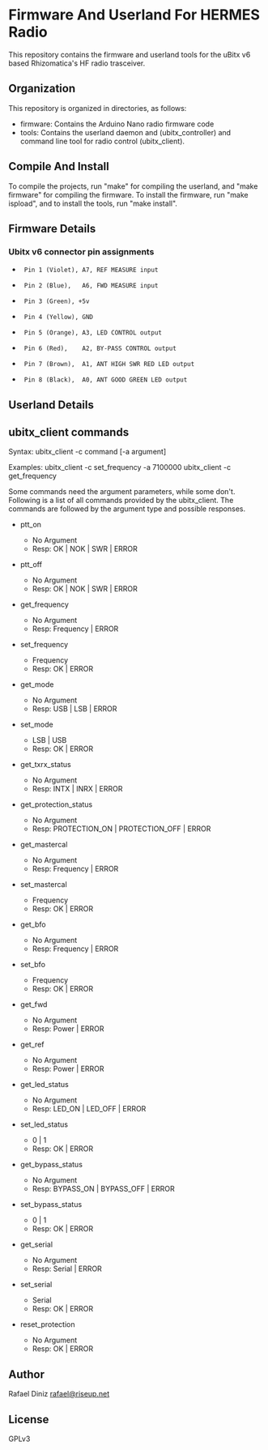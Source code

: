 # Firmware And Userland For HERMES Radio

This repository contains the firmware and userland tools for the uBitx v6
based Rhizomatica's HF radio trasceiver.


## Organization

This repository is organized in directories, as follows:

* firmware: Contains the Arduino Nano radio firmware code
* tools: Contains the userland daemon and (ubitx_controller) and command line tool for radio control (ubitx_client).

## Compile And Install

To compile the projects, run "make" for compiling the userland, and "make
firmware" for compiling the firmware. To install the firmware, run "make
ispload", and to install the tools, run "make install".

## Firmware Details

### Ubitx v6 connector pin assignments

*      Pin 1 (Violet), A7, REF MEASURE input
*      Pin 2 (Blue),   A6, FWD MEASURE input
*      Pin 3 (Green), +5v
*      Pin 4 (Yellow), GND
*      Pin 5 (Orange), A3, LED CONTROL output
*      Pin 6 (Red),    A2, BY-PASS CONTROL output
*      Pin 7 (Brown),  A1, ANT HIGH SWR RED LED output
*      Pin 8 (Black),  A0, ANT GOOD GREEN LED output


## Userland Details

## ubitx_client commands

Syntax:
    ubitx_client -c command [-a argument]

Examples:
    ubitx_client -c set_frequency -a 7100000
    ubitx_client -c get_frequency

Some commands need the argument parameters, while some don't. Following is a
list of all commands provided by the ubitx_client. The commands are followed
by the argument type and possible responses.

* ptt_on
  * No Argument
  * Resp: OK | NOK | SWR | ERROR

* ptt_off
  * No Argument
  * Resp: OK | NOK | SWR | ERROR

* get_frequency
  * No Argument
  * Resp: Frequency | ERROR

* set_frequency
  * Frequency
  * Resp: OK | ERROR

* get_mode
  * No Argument
  * Resp: USB | LSB | ERROR

* set_mode
  * LSB | USB
  * Resp: OK | ERROR

* get_txrx_status
  * No Argument
  * Resp: INTX | INRX | ERROR

* get_protection_status
  * No Argument
  * Resp: PROTECTION_ON | PROTECTION_OFF | ERROR

* get_mastercal
  * No Argument
  * Resp: Frequency | ERROR

* set_mastercal
  * Frequency
  * Resp: OK | ERROR

* get_bfo
  * No Argument
  * Resp: Frequency | ERROR

* set_bfo
  * Frequency
  * Resp: OK | ERROR

* get_fwd
  * No Argument
  * Resp: Power | ERROR

* get_ref
  * No Argument
  * Resp: Power | ERROR

* get_led_status
  * No Argument
  * Resp: LED_ON | LED_OFF | ERROR

* set_led_status
  * 0 | 1
  * Resp: OK | ERROR

* get_bypass_status
  * No Argument
  * Resp: BYPASS_ON | BYPASS_OFF | ERROR

* set_bypass_status
  * 0 | 1
  * Resp: OK | ERROR

* get_serial
  * No Argument
  * Resp: Serial | ERROR

* set_serial
  * Serial
  * Resp: OK | ERROR

* reset_protection
  * No Argument
  * Resp: OK | ERROR

## Author

Rafael Diniz <rafael@riseup.net>

## License

GPLv3

